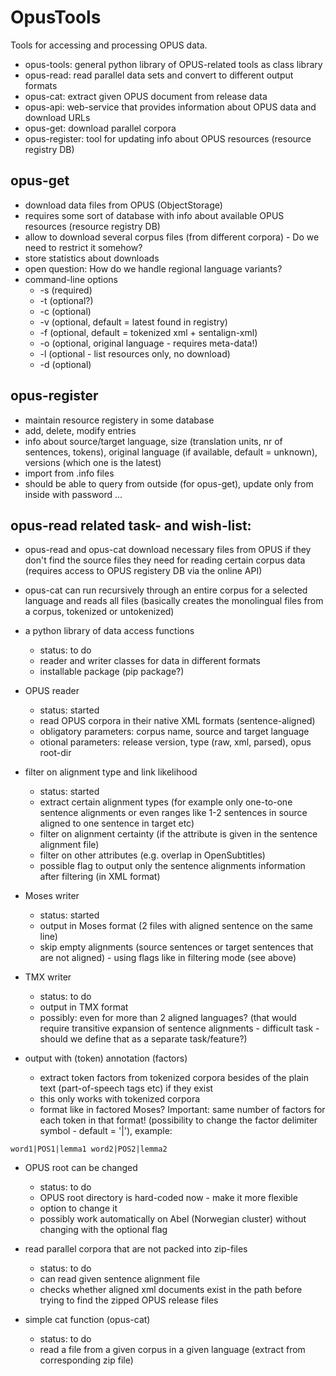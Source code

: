 # OpusTools

Tools for accessing and processing OPUS data.

* opus-tools: general python library of OPUS-related tools as class library
* opus-read: read parallel data sets and convert to different output formats
* opus-cat: extract given OPUS document from release data
* opus-api: web-service that provides information about OPUS data and download URLs
* opus-get: download parallel corpora
* opus-register: tool for updating info about OPUS resources (resource registry DB)

## opus-get

* download data files from OPUS (ObjectStorage)
* requires some sort of database with info about available OPUS resources (resource registry DB)
* allow to download several corpus files (from different corpora) - Do we need to restrict it somehow?
* store statistics about downloads
* open question: How do we handle regional language variants?
* command-line options
  * -s <source-lang-ID> (required)
  * -t <target-lang-ID> (optional?)
  * -c <corpus> (optional)
  * -v <version> (optional, default = latest found in registry)
  * -f <data format> (optional, default = tokenized xml + sentalign-xml)
  * -o <lang-ID> (optional, original language - requires meta-data!)
  * -l (optional - list resources only, no download)
  * -d <destination-dir> (optional)

## opus-register

* maintain resource registery in some database
* add, delete, modify entries
* info about source/target language, size (translation units, nr of sentences, tokens), original language (if available, default = unknown), versions (which one is the latest)
* import from .info files
* should be able to query from outside (for opus-get), update only from inside with password ...

## opus-read related task- and wish-list:

* opus-read and opus-cat download necessary files from OPUS if they don't find the source files they need for reading certain corpus data (requires access to OPUS registery DB via the online API)
* opus-cat can run recursively through an entire corpus for a selected language and reads all files (basically creates the monolingual files from a corpus, tokenized or untokenized)

* a python library of data access functions
  * status: to do
  * reader and writer classes for data in different formats
  * installable package (pip package?)
  
* OPUS reader
  * status: started
  * read OPUS corpora in their native XML formats (sentence-aligned)
  * obligatory parameters: corpus name, source and target language
  * otional parameters: release version, type (raw, xml, parsed), opus root-dir
  
* filter on alignment type and link likelihood
  * status: started
  * extract certain alignment types (for example only one-to-one sentence alignments or even ranges like 1-2 sentences in source aligned to one sentence in target etc)
  * filter on alignment certainty (if the attribute is given in the sentence alignment file)
  * filter on other attributes (e.g. overlap in OpenSubtitles)
  * possible flag to output only the sentence alignments information after filtering (in XML format)
  
* Moses writer
  * status: started
  * output in Moses format (2 files with aligned sentence on the same line)
  * skip empty alignments (source sentences or target sentences that are not aligned) - using flags like in filtering mode (see above)

* TMX writer
  * status: to do
  * output in TMX format
  * possibly: even for more than 2 aligned languages? (that would require transitive expansion of sentence alignments - difficult task - should we define that as a separate task/feature?)

* output with (token) annotation (factors)
  * extract token factors from tokenized corpora besides of the plain text (part-of-speech tags etc) if they exist
  * this only works with tokenized corpora
  * format like in factored Moses? Important: same number of factors for each token in that format! (possibility to change the factor delimiter symbol - default = '|'), example:
~~~
word1|POS1|lemma1 word2|POS2|lemma2
~~~

* OPUS root can be changed
  * status: to do
  * OPUS root directory is hard-coded now - make it more flexible
  * option to change it
  * possibly work automatically on Abel (Norwegian cluster) without changing with the optional flag
  
* read parallel corpora that are not packed into zip-files
  * status: to do
  * can read given sentence alignment file
  * checks whether aligned xml documents exist in the path before trying to find the zipped OPUS release files

* simple cat function (opus-cat)
  * status: to do
  * read a file from a given corpus in a given language (extract from corresponding zip file)
